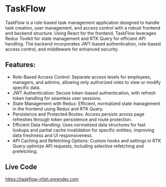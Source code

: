 # TaskFlow

TaskFlow is a role-based task management application designed to handle task creation, user management, and access control with a robust frontend and backend structure. Using React for the frontend, TaskFlow leverages Redux Toolkit for state management and RTK Query for efficient API handling. The backend incorporates JWT-based authentication, role-based access control, and middleware for enhanced security.

## Features:
- Role-Based Access Control: Separate access levels for employees, managers, and admins, allowing only authorized roles to view or modify specific data.
- JWT Authentication: Secure token-based authentication, with refresh token handling for seamless user sessions.
- State Management with Redux: Efficient, normalized state management in the frontend using Redux and RTK Query.
- Persistence and Protected Routes: Access persists across page refreshes through token persistence and route protection.
- Efficient Data Handling: Uses normalized data structures for fast lookups and partial cache invalidation for specific entities, improving data freshness and UI responsiveness.
- API Caching and Refetching Options: Custom hooks and settings in RTK Query optimize API requests, including selective refetching and prefetching.

## Live Code
https://taskflow-n1sh.onrender.com
